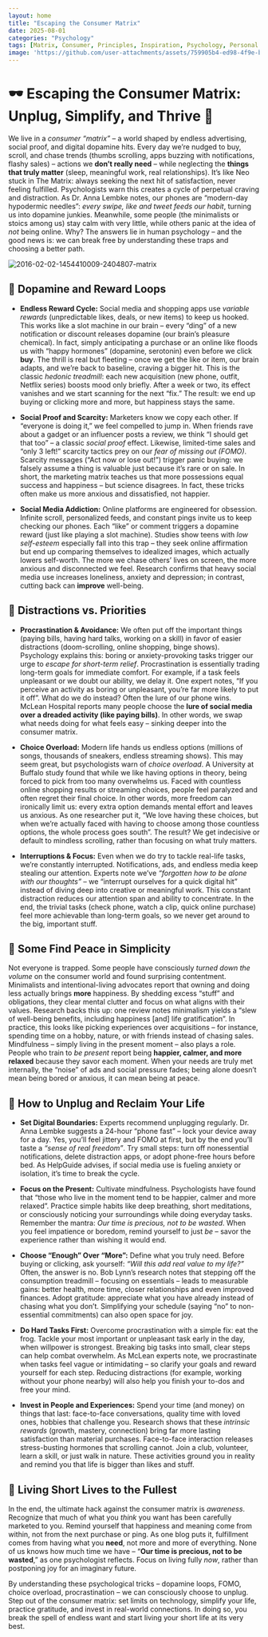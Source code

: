 ```yaml
---
layout: home
title: "Escaping the Consumer Matrix"
date: 2025-08-01
categories: "Psychology"
tags: [Matrix, Consumer, Principles, Inspiration, Psychology, Personal Growth]
image: 'https://github.com/user-attachments/assets/759905b4-ed98-4f9e-bfe2-5f3213cddca4'
---
```


# 🕶️ Escaping the Consumer Matrix: Unplug, Simplify, and Thrive 🌟

We live in a *consumer “matrix”* – a world shaped by endless advertising, social proof, and digital dopamine hits.  Every day we’re nudged to buy, scroll, and chase trends (thumbs scrolling, apps buzzing with notifications, flashy sales) – actions we **don’t really need** – while neglecting the **things that truly matter** (sleep, meaningful work, real relationships).  It’s like Neo stuck in The Matrix: always seeking the next hit of satisfaction, never feeling fulfilled.  Psychologists warn this creates a cycle of perpetual craving and distraction.  As Dr. Anna Lembke notes, our phones are “modern-day hypodermic needles”: *every swipe, like and tweet feeds our habit*, turning us into dopamine junkies. Meanwhile, some people (the minimalists or stoics among us) stay calm with very little, while others panic at the idea of *not* being online. Why?  The answers lie in human psychology – and the good news is: we can break free by understanding these traps and choosing a better path.

![2016-02-02-1454410009-2404807-matrix](https://github.com/user-attachments/assets/759905b4-ed98-4f9e-bfe2-5f3213cddca4)

## 🔋 Dopamine and Reward Loops

* **Endless Reward Cycle:**  Social media and shopping apps use *variable rewards* (unpredictable likes, deals, or new items) to keep us hooked. This works like a slot machine in our brain – every “ding” of a new notification or discount releases dopamine (our brain’s pleasure chemical). In fact, simply anticipating a purchase or an online like floods us with “happy hormones” (dopamine, serotonin) even before we click **buy**. The thrill is real but fleeting – once we get the like or item, our brain adapts, and we’re back to baseline, craving a bigger hit. This is the classic *hedonic treadmill*: each new acquisition (new phone, outfit, Netflix series) boosts mood only briefly. After a week or two, its effect vanishes and we start scanning for the next “fix.” The result: we end up buying or clicking more and more, but happiness stays the same.

* **Social Proof and Scarcity:** Marketers know we copy each other.  If “everyone is doing it,” we feel compelled to jump in. When friends rave about a gadget or an influencer posts a review, we think “I should get that too” – a classic *social proof* effect. Likewise, limited-time sales and “only 3 left!” scarcity tactics prey on our *fear of missing out (FOMO)*.  Scarcity messages (“Act now or lose out!”) trigger panic buying: we falsely assume a thing is valuable just because it’s rare or on sale.  In short, the marketing matrix teaches us that more possessions equal success and happiness – but science disagrees.  In fact, these tricks often make us more anxious and dissatisfied, not happier.

* **Social Media Addiction:**  Online platforms are engineered for obsession.  Infinite scroll, personalized feeds, and constant pings invite us to keep checking our phones.  Each “like” or comment triggers a dopamine reward (just like playing a slot machine).  Studies show teens with *low self-esteem* especially fall into this trap – they seek online affirmation but end up comparing themselves to idealized images, which actually lowers self-worth.  The more we chase others’ lives on screen, the more anxious and disconnected we feel. Research confirms that heavy social media use increases loneliness, anxiety and depression; in contrast, cutting back can **improve** well-being.

## 🚫 Distractions vs. Priorities

* **Procrastination & Avoidance:**  We often put off the important things (paying bills, having hard talks, working on a skill) in favor of easier distractions (doom-scrolling, online shopping, binge shows).  Psychology explains this: boring or anxiety-provoking tasks trigger our urge to *escape for short-term relief*. Procrastination is essentially trading long-term goals for immediate comfort. For example, if a task feels unpleasant or we doubt our ability, we delay it.  One expert notes, “If you perceive an activity as boring or unpleasant, you’re far more likely to put it off”. What do we do instead?  Often the lure of our phone wins. McLean Hospital reports many people choose the **lure of social media over a dreaded activity (like paying bills)**. In other words, we swap what needs doing for what feels easy – sinking deeper into the consumer matrix.

* **Choice Overload:** Modern life hands us endless options (millions of songs, thousands of sneakers, endless streaming shows). This may seem great, but psychologists warn of *choice overload*.  A University at Buffalo study found that while we like having options in theory, being forced to pick from too many overwhelms us. Faced with countless online shopping results or streaming choices, people feel paralyzed and often regret their final choice. In other words, more freedom can ironically limit us: every extra option demands mental effort and leaves us anxious.  As one researcher put it, “We love having these choices, but when we’re actually faced with having to choose among those countless options, the whole process goes south”. The result? We get indecisive or default to mindless scrolling, rather than focusing on what truly matters.

* **Interruptions & Focus:**  Even when we do try to tackle real-life tasks, we’re constantly interrupted.  Notifications, ads, and endless media keep stealing our attention.  Experts note we’ve *“forgotten how to be alone with our thoughts”* – we “interrupt ourselves for a quick digital hit” instead of diving deep into creative or meaningful work. This constant distraction reduces our attention span and ability to concentrate. In the end, the trivial tasks (check phone, watch a clip, quick online purchase) feel more achievable than long-term goals, so we never get around to the big, important stuff.

## 🌱 Some Find Peace in Simplicity

Not everyone is trapped. Some people have consciously *turned down the volume* on the consumer world and found surprising contentment.  Minimalists and intentional-living advocates report that owning and doing less actually brings **more** happiness. By shedding excess “stuff” and obligations, they clear mental clutter and focus on what aligns with their values. Research backs this up: one review notes minimalism yields a “slew of well-being benefits, including happiness \[and] life gratification”.  In practice, this looks like picking experiences over acquisitions – for instance, spending time on a hobby, nature, or with friends instead of chasing sales.  Mindfulness – simply living in the present moment – also plays a role. People who train to *be present* report being **happier, calmer, and more relaxed** because they savor each moment.  When your needs are truly met internally, the “noise” of ads and social pressure fades; being alone doesn’t mean being bored or anxious, it can mean being at peace.

## 🔑 How to Unplug and Reclaim Your Life

* **Set Digital Boundaries:**  Experts recommend unplugging regularly. Dr. Anna Lembke suggests a 24-hour “phone fast” – lock your device away for a day. Yes, you’ll feel jittery and FOMO at first, but by the end you’ll taste a *“sense of real freedom”*. Try small steps: turn off nonessential notifications, delete distraction apps, or adopt phone-free hours before bed. As HelpGuide advises, if social media use is fueling anxiety or isolation, it’s time to break the cycle.

* **Focus on the Present:**  Cultivate mindfulness. Psychologists have found that “those who live in the moment tend to be happier, calmer and more relaxed”. Practice simple habits like deep breathing, short meditations, or consciously noticing your surroundings while doing everyday tasks. Remember the mantra: *Our time is precious, not to be wasted*.  When you feel impatience or boredom, remind yourself to just *be* – savor the experience rather than wishing it would end.

* **Choose “Enough” Over “More”:**  Define what you truly need. Before buying or clicking, ask yourself: *“Will this add real value to my life?”* Often, the answer is no.  Bob Lynn’s research notes that stepping off the consumption treadmill – focusing on essentials – leads to measurable gains: better health, more time, closer relationships and even improved finances. Adopt gratitude: appreciate what you have already instead of chasing what you don’t. Simplifying your schedule (saying “no” to non-essential commitments) can also open space for joy.

* **Do Hard Tasks First:**  Overcome procrastination with a simple fix: eat the frog. Tackle your most important or unpleasant task early in the day, when willpower is strongest.  Breaking big tasks into small, clear steps can help combat overwhelm.  As McLean experts note, we procrastinate when tasks feel vague or intimidating – so clarify your goals and reward yourself for each step. Reducing distractions (for example, working without your phone nearby) will also help you finish your to-dos and free your mind.

* **Invest in People and Experiences:**  Spend your time (and money) on things that last: face-to-face conversations, quality time with loved ones, hobbies that challenge you. Research shows that these *intrinsic rewards* (growth, mastery, connection) bring far more lasting satisfaction than material purchases.  Face-to-face interaction releases stress-busting hormones that scrolling cannot. Join a club, volunteer, learn a skill, or just walk in nature. These activities ground you in reality and remind you that life is bigger than likes and stuff.

## 🙏 Living Short Lives to the Fullest

In the end, the ultimate hack against the consumer matrix is *awareness*. Recognize that much of what you *think* you want has been carefully marketed to you. Remind yourself that happiness and meaning come from within, not from the next purchase or ping. As one blog puts it, fulfillment comes from having what you **need**, not more and more of everything.  None of us knows how much time we have – “**Our time is precious, not to be wasted**,” as one psychologist reflects.  Focus on living fully *now*, rather than postponing joy for an imaginary future.

By understanding these psychological tricks – dopamine loops, FOMO, choice overload, procrastination – we can consciously choose to unplug.  Step out of the consumer matrix: set limits on technology, simplify your life, practice gratitude, and invest in real-world connections.  In doing so, you break the spell of endless want and start living your short life at its very best.

